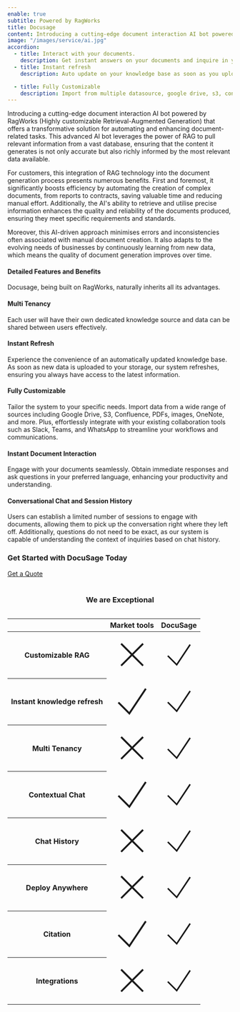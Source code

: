 ```yaml
---
enable: true
subtitle: Powered by RagWorks
title: Docusage
content: Introducing a cutting-edge document interaction AI bot powered by RagWorks that offers a transformative solution for automating and enhancing document-related tasks. 
image: "/images/service/ai.jpg"
accordion:
  - title: Interact with your documents.
    description: Get instant answers on your documents and inquire in your preferred language.
  - title: Instant refresh
    description: Auto update on your knowledge base as soon as you upload the data on your storage.

  - title: Fully Customizable
    description: Import from multiple datasource, google drive, s3, confluence, pdfs, images, One Note, and so on. You can also integrate with your existing tools e.g. slack, teams, whatsapp
---
```


Introducing a cutting-edge document interaction AI bot powered by RagWorks (Highly customizable Retrieval-Augmented Generation) that offers a transformative solution for automating and enhancing document-related tasks. This advanced AI bot leverages the power of RAG to pull relevant information from a vast database, ensuring that the content it generates is not only accurate but also richly informed by the most relevant data available.

For customers, this integration of RAG technology into the document generation process presents numerous benefits. First and foremost, it significantly boosts efficiency by automating the creation of complex documents, from reports to contracts, saving valuable time and reducing manual effort. Additionally, the AI's ability to retrieve and utilise precise information enhances the quality and reliability of the documents produced, ensuring they meet specific requirements and standards.

Moreover, this AI-driven approach minimises errors and inconsistencies often associated with manual document creation. It also adapts to the evolving needs of businesses by continuously learning from new data, which means the quality of document generation improves over time.


<section class="mt-10">
<div class="container overlay-content">
<div class="row">
<div class="lg:col-4 mr-auto grid place-content-center  ">
<div class="rounded-lg shadow-xl mb-10 p-5">

#### Detailed Features and Benefits

Docusage, being built on RagWorks, naturally inherits all its advantages. 

</div>
</div>

<div class="lg:col-4 mr-auto grid place-content-center  ">
<div class="rounded-lg shadow-xl mb-10 p-5">

#### Multi Tenancy

 Each user will have their own dedicated knowledge source and data can be shared between users effectively.

</div>
</div>
<div class="lg:col-4 mr-auto grid place-content-center  ">
<div class="rounded-lg shadow-xl mb-10 p-5">

#### Instant Refresh

Experience the convenience of an automatically updated knowledge base. As soon as new data is uploaded to your storage, our system refreshes, ensuring you always have access to the latest information.

</div>
</div>
</div>
</div>
</section>

<section>
<div class="container overlay-content">
<div class="row">
<div class="lg:col-4 mr-auto grid place-content-center  ">
<div class="rounded-lg shadow-xl mb-10 p-5">

#### Fully Customizable

Tailor the system to your specific needs. Import data from a wide range of sources including Google Drive, S3, Confluence, PDFs, images, OneNote, and more. Plus, effortlessly integrate with your existing collaboration tools such as Slack, Teams, and WhatsApp to streamline your workflows and communications.

</div>
</div>
<div class="lg:col-4 mr-auto grid place-content-center  ">
<div class="rounded-lg shadow-xl mb-10 p-5">

#### Instant Document Interaction

 Engage with your documents seamlessly. Obtain immediate responses and ask questions in your preferred language, enhancing your productivity and understanding.

</div>
</div>
<div class="lg:col-4 mr-auto grid place-content-center  ">
<div class="rounded-lg shadow-xl mb-10 p-5">

#### Conversational Chat and Session History

Users can establish a limited number of sessions to engage with documents, allowing them to pick up the conversation right where they left off. Additionally, questions do not need to be exact, as our system is capable of understanding the context of inquiries based on chat history.

</div>
</div>
</div>
</div>
</section>

 <section
      class="section-sm my-10 p-0 pb-5 bg-cover bg-center overlay rounded-lg after:bg-primary/60 bg-no-repeat"
      style="background: url(/images/background/cta.jpg) no-repeat center;
    background-size: cover;"
    >
      <div class="container overlay-content">
        <div class="row items-center text-center lg:text-start gy-4">
          <div class="lg:col-6 mb-5">
              <h3 class="text-white h3 font-medium" >
Get Started with DocuSage Today
              </h3>
          </div>
          <div class="lg:col-6 mb-5 lg:text-right">        
              <a
                href=""
                class="btn btn-primary-white"
              >Get a Quote </a>
          </div>
        </div>
      </div>
    </section>

### We are Exceptional

<section class="py-1 bg-blueGray-50">
<div class="w-full xl:w-12/12 mb-12 xl:mb-0 px-4 mx-auto">
  <div class="relative flex flex-col min-w-0 break-words bg-white w-full mb-6">
    <div class="block w-full " style="overflow-x:scroll">
      <table class="items-center bg-transparent w-full border-collapse  ">
        <thead>
          <tr>
            <th class="px-6 bg-blueGray-50 text-blueGray-500 text-center border border-solid border-blueGray-100 py-3 text-md uppercase border-l-0 border-r-0 whitespace-nowrap font-semibold ">
                        </th>
           <th class="px-6 bg-blueGray-50 text-blueGray-500 text-center border border-solid border-blueGray-100 py-3 text-md uppercase border-l-0 border-r-0 whitespace-nowrap font-semibold ">
                          Market tools
                        </th>
          <th class="px-6 bg-blueGray-50 text-blueGray-500 text-center border border-solid border-blueGray-100 py-3 text-md uppercase border-l-0 border-r-0 whitespace-nowrap font-semibold ">
                         DocuSage
                        </th>
          </tr>
        </thead>
        <tbody>
          <tr>
            <th class="border-t-0 px-6 text-center border-l-0 border-r-0 text-md whitespace-nowrap p-4 text-blueGray-700 ">
              Customizable RAG
            </th>
            <td class="border-t-0 px-6 text-center border-l-0 border-r-0 text-md whitespace-nowrap p-4 ">
             <svg xmlns="http://www.w3.org/2000/svg" fill="none" viewBox="0 0 24 24" strokeWidth={1.5} stroke="currentColor" className="w-6 h-6 xmark"><path strokeLinecap="round" strokeLinejoin="round" d="M6 18 18 6M6 6l12 12" /></svg>
            </td>
            <td class="border-t-0 px-6 text-center border-l-0 border-r-0 text-md whitespace-nowrap p-4">
              <svg  xmlns="http://www.w3.org/2000/svg" fill="none" viewBox="0 0 24 24" strokeWidth={1.5} stroke="currentColor" className="w-6 h-6 check"><g></g><path strokeLinecap="round" strokeLinejoin="round" d="m4.5 12.75 6 6 9-13.5"></path></svg>
            </td>
          </tr>
          <tr>
            <th class="border-t-0 px-6 text-center border-l-0 border-r-0 text-md whitespace-nowrap p-4  text-blueGray-700">
             Instant knowledge refresh
            </th>
            <td class="border-t-0 px-6 text-center border-l-0 border-r-0 text-md whitespace-nowrap p-4">
              <svg  xmlns="http://www.w3.org/2000/svg" fill="none" viewBox="0 0 24 24" strokeWidth={1.5} stroke="currentColor" className="w-6 h-6 check"><g></g><path strokeLinecap="round" strokeLinejoin="round" d="m4.5 12.75 6 6 9-13.5"></path></svg>
            </td>
            <td class="border-t-0 px-6 text-center border-l-0 border-r-0 text-md whitespace-nowrap p-4">
              <svg  xmlns="http://www.w3.org/2000/svg" fill="none" viewBox="0 0 24 24" strokeWidth={1.5} stroke="currentColor" className="w-6 h-6 check"><g></g><path strokeLinecap="round" strokeLinejoin="round" d="m4.5 12.75 6 6 9-13.5"></path></svg>
            </td>
          </tr>
          <tr>
            <th class="border-t-0 px-6 text-center border-l-0 border-r-0 text-md whitespace-nowrap p-4  text-blueGray-700">
             Multi Tenancy
            </th>
            <td class="border-t-0 px-6 text-center border-l-0 border-r-0 text-md whitespace-nowrap p-4">
              <svg xmlns="http://www.w3.org/2000/svg" fill="none" viewBox="0 0 24 24" strokeWidth={1.5} stroke="currentColor" className="w-6 h-6 xmark"><path strokeLinecap="round" strokeLinejoin="round" d="M6 18 18 6M6 6l12 12" /></svg>
            </td>
            <td class="border-t-0 px-6 text-center border-l-0 border-r-0 text-md whitespace-nowrap p-4">
              <svg  xmlns="http://www.w3.org/2000/svg" fill="none" viewBox="0 0 24 24" strokeWidth={1.5} stroke="currentColor" className="w-6 h-6 check"><g></g><path strokeLinecap="round" strokeLinejoin="round" d="m4.5 12.75 6 6 9-13.5"></path></svg>
            </td>
          </tr>
          <tr>
            <th class="border-t-0 px-6 text-center border-l-0 border-r-0 text-md whitespace-nowrap p-4  text-blueGray-700">
             Contextual Chat
            </th>
            <td class="border-t-0 px-6 text-center border-l-0 border-r-0 text-md whitespace-nowrap p-4">
              <svg  xmlns="http://www.w3.org/2000/svg" fill="none" viewBox="0 0 24 24" strokeWidth={1.5} stroke="currentColor" className="w-6 h-6 check"><g></g><path strokeLinecap="round" strokeLinejoin="round" d="m4.5 12.75 6 6 9-13.5"></path></svg>
            </td>
            <td class="border-t-0 px-6 text-center border-l-0 border-r-0 text-md whitespace-nowrap p-4">
              <svg  xmlns="http://www.w3.org/2000/svg" fill="none" viewBox="0 0 24 24" strokeWidth={1.5} stroke="currentColor" className="w-6 h-6 check"><g></g><path strokeLinecap="round" strokeLinejoin="round" d="m4.5 12.75 6 6 9-13.5"></path></svg>
            </td>
          </tr>
          <tr>
            <th class="border-t-0 px-6 text-center border-l-0 border-r-0 text-md whitespace-nowrap p-4  text-blueGray-700">
             Chat History
            </th>
            <td class="border-t-0 px-6 text-center border-l-0 border-r-0 text-md whitespace-nowrap p-4">
             <svg xmlns="http://www.w3.org/2000/svg" fill="none" viewBox="0 0 24 24" strokeWidth={1.5} stroke="currentColor" className="w-6 h-6 xmark"><path strokeLinecap="round" strokeLinejoin="round" d="M6 18 18 6M6 6l12 12" /></svg>
            </td>
            <td class="border-t-0 px-6 text-center border-l-0 border-r-0 text-md whitespace-nowrap p-4">
              <svg  xmlns="http://www.w3.org/2000/svg" fill="none" viewBox="0 0 24 24" strokeWidth={1.5} stroke="currentColor" className="w-6 h-6 check"><g></g><path strokeLinecap="round" strokeLinejoin="round" d="m4.5 12.75 6 6 9-13.5"></path></svg>
            </td>
          </tr>
          <tr>
            <th class="border-t-0 px-6 text-center border-l-0 border-r-0 text-md whitespace-nowrap p-4  text-blueGray-700">
             Deploy Anywhere
            </th>
            <td class="border-t-0 px-6 text-center border-l-0 border-r-0 text-md whitespace-nowrap p-4">
              <svg xmlns="http://www.w3.org/2000/svg" fill="none" viewBox="0 0 24 24" strokeWidth={1.5} stroke="currentColor" className="w-6 h-6 xmark"><path strokeLinecap="round" strokeLinejoin="round" d="M6 18 18 6M6 6l12 12" /></svg>
            </td>
            <td class="border-t-0 px-6 text-center border-l-0 border-r-0 text-md whitespace-nowrap p-4">
              <svg  xmlns="http://www.w3.org/2000/svg" fill="none" viewBox="0 0 24 24" strokeWidth={1.5} stroke="currentColor" className="w-6 h-6 check"><g></g><path strokeLinecap="round" strokeLinejoin="round" d="m4.5 12.75 6 6 9-13.5"></path></svg>
            </td>
          </tr>
          <tr>
            <th class="border-t-0 px-6 text-center border-l-0 border-r-0 text-md whitespace-nowrap p-4  text-blueGray-700">
             Citation
            </th>
            <td class="border-t-0 px-6 text-center border-l-0 border-r-0 text-md whitespace-nowrap p-4">
             <svg  xmlns="http://www.w3.org/2000/svg" fill="none" viewBox="0 0 24 24" strokeWidth={1.5} stroke="currentColor" className="w-6 h-6 check"><g></g><path strokeLinecap="round" strokeLinejoin="round" d="m4.5 12.75 6 6 9-13.5"></path></svg>
            </td>
            <td class="border-t-0 px-6 text-center border-l-0 border-r-0 text-md whitespace-nowrap p-4">
           <svg  xmlns="http://www.w3.org/2000/svg" fill="none" viewBox="0 0 24 24" strokeWidth={1.5} stroke="currentColor" className="w-6 h-6 check"><g></g><path strokeLinecap="round" strokeLinejoin="round" d="m4.5 12.75 6 6 9-13.5"></path></svg>
            </td>
          </tr>
          <tr>
            <th class="border-t-0 px-6 text-center border-l-0 border-r-0 text-md whitespace-nowrap p-4  text-blueGray-700">
             Integrations
            </th>
            <td class="border-t-0 px-6 text-center border-l-0 border-r-0 text-md whitespace-nowrap p-4">
              <svg xmlns="http://www.w3.org/2000/svg" fill="none" viewBox="0 0 24 24" strokeWidth={1.5} stroke="currentColor" className="w-6 h-6 xmark"><path strokeLinecap="round" strokeLinejoin="round" d="M6 18 18 6M6 6l12 12" /></svg>
            </td>
            <td class="border-t-0 px-6 text-center border-l-0 border-r-0 text-md whitespace-nowrap p-4">
             <svg  xmlns="http://www.w3.org/2000/svg" fill="none" viewBox="0 0 24 24" strokeWidth={1.5} stroke="currentColor" className="w-6 h-6 check"><g></g><path strokeLinecap="round" strokeLinejoin="round" d="m4.5 12.75 6 6 9-13.5"></path></svg>
            </td>
          </tr>
        </tbody>
      </table>
    </div>
  </div>
</div>
</section>


<style>
.content .list-content {
    padding-left: 2.5rem !important;
}

.check {
    color: #00bf52;
    width:30px;
    height:30px;
    margin:auto;
}
.xmark {
    color: #f00;
    width:30px;
    height:30px;
      margin:auto;
}
#we-are-exceptional{
  margin-top:40px !important;
   text-align:center !important;
}
.content ul li::before {
    background-size: 100% !important;
     
    }
    b{
      font-size: 17px !important;
    }
    @media(max-width:600px){
       th,td{
        padding: 5px !important;
       }
       td,th{
        font-size:12px !important;
       }
    }
</style>

